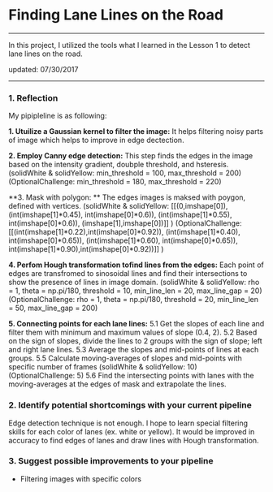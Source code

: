 # **Finding Lane Lines on the Road** 

___

In this project, I utilized the tools what I learned in the Lesson 1 to detect lane lines on the road. 

updated: 07/30/2017
___


### 1. Reflection

My pipipleline is as following:

**1. Utuilize a Gaussian kernel to filter the image:**
    It helps filtering noisy parts of image which helps to improve in edge dectection.

**2. Employ Canny edge detection:**
This step finds the edges in the image based on the intensity gradient, doubple threshold, and hsteresis.
    (solidWhite & solidYellow: min_threshold = 100, max_threshold = 200)
    (OptionalChallenge: min_threshold = 180, max_threshold = 220)

**3. Mask with polygon: **
The edges images is maksed with poygon, defined with vertices.
    (solidWhite & solidYellow: [[(0,imshape[0]), (int(imshape[1]*0.45), int(imshape[0]*0.6)), (int(imshape[1]*0.55), int(imshape[0]*0.6)), (imshape[1],imshape[0])]] )
    (OptionalChallenge: [[(int(imshape[1]*0.22),int(imshape[0]*0.92)), (int(imshape[1]*0.40), int(imshape[0]*0.65)), (int(imshape[1]*0.60), int(imshape[0]*0.65)), int(imshape[1]*0.90),int(imshape[0]*0.92))]] )
    
**4. Perfom Hough transformation tofind lines from the edges:**
Each point of edges are transfromed to sinosoidal lines and find their intersections to show the presence of lines in image domain. 
    (solidWhite & solidYellow: rho = 1, theta = np.pi/180, threshold = 10, min_line_len = 20, max_line_gap = 20)
    (OptionalChallenge: rho = 1, theta = np.pi/180, threshold = 20, min_line_len = 50, max_line_gap = 200)
    
**5. Connecting points for each lane lines:**
    5.1 Get the slopes of each line and filter them with minimum and maximum values of slope (0.4, 2).
    5.2 Based on the sign of slopes, divide the lines to 2 groups with the sign of slope; left and right lane lines.
    5.3 Average the slopes and mid-points of lines at each groups.
    5.5 Calculate moving-averages of slopes and mid-points with specific number of frames (solidWhite & solidYellow: 10)
(OptionalChallenge: 5)
    5.6 Find the intersecting points with lanes with the moving-averages at the edges of mask and extrapolate the lines.
    
### 2. Identify potential shortcomings with your current pipeline

Edge detection technique is not enough. I hope to learn special filtering skills for each color of lanes (ex. white or yellow). It would be improved in accuracy to find edges of lanes and draw lines with Hough transformation. 

### 3. Suggest possible improvements to your pipeline

* Filtering images with specific colors

